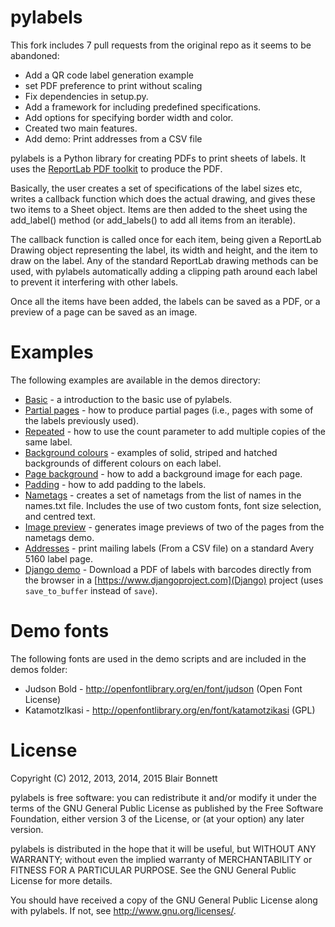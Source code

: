 pylabels
========

This fork includes 7 pull requests from the original repo as it seems to be abandoned:

- Add a QR code label generation example
- set PDF preference to print without scaling
- Fix dependencies in setup.py.
- Add a framework for including predefined specifications.
- Add options for specifying border width and color.
- Created two main features.
- Add demo: Print addresses from a CSV file

pylabels is a Python library for creating PDFs to print sheets of labels. It
uses the [ReportLab PDF toolkit][1] to produce the PDF.

Basically, the user creates a set of specifications of the label sizes etc,
writes a callback function which does the actual drawing, and gives these two
items to a Sheet object. Items are then added to the sheet using the
add_label() method (or add_labels() to add all items from an iterable).

The callback function is called once for each item, being given a ReportLab
Drawing object representing the label, its width and height, and the item to
draw on the label. Any of the standard ReportLab drawing methods can be used,
with pylabels automatically adding a clipping path around each label to prevent
it interfering with other labels.

Once all the items have been added, the labels can be saved as a PDF, or a
preview of a page can be saved as an image.

[1]: http://www.reportlab.com/opensource/

Examples
========

The following examples are available in the demos directory:

* [Basic](demos/basic.py) - a introduction to the basic use of pylabels.
* [Partial pages](demos/partial_page.py) - how to produce partial pages (i.e.,
  pages with some of the labels previously used).
* [Repeated](demos/repeated.py) - how to use the count parameter to add
  multiple copies of the same label.
* [Background colours](demos/background_colours.py) - examples of solid,
  striped and hatched backgrounds of different colours on each label.
* [Page background](demos/page_background.py) - how to add a background
  image for each page.
* [Padding](demos/padding.py) - how to add padding to the labels.
* [Nametags](demos/nametags.py) - creates a set of nametags from the list of
  names in the names.txt file. Includes the use of two custom fonts, font size
  selection, and centred text.
* [Image preview](demos/preview.py) - generates image previews of two of the
  pages from the nametags demo.
* [Addresses](demos/addresses.py) - print mailing labels (From a CSV file) on a
  standard Avery 5160 label page.
* [Django demo](demos/django_demo/project) - Download a PDF of labels with barcodes
  directly from the browser in a [https://www.djangoproject.com](Django) project
  (uses ``save_to_buffer`` instead of ``save``).
  

Demo fonts
==========

The following fonts are used in the demo scripts and are included in the demos
folder:

* Judson Bold - http://openfontlibrary.org/en/font/judson (Open Font License)
* KatamotzIkasi - http://openfontlibrary.org/en/font/katamotzikasi (GPL)

License
=======

Copyright (C) 2012, 2013, 2014, 2015 Blair Bonnett

pylabels is free software: you can redistribute it and/or modify it under the
terms of the GNU General Public License as published by the Free Software
Foundation, either version 3 of the License, or (at your option) any later
version.

pylabels is distributed in the hope that it will be useful, but WITHOUT ANY
WARRANTY; without even the implied warranty of MERCHANTABILITY or FITNESS FOR A
PARTICULAR PURPOSE.  See the GNU General Public License for more details.

You should have received a copy of the GNU General Public License along with
pylabels.  If not, see <http://www.gnu.org/licenses/>.
